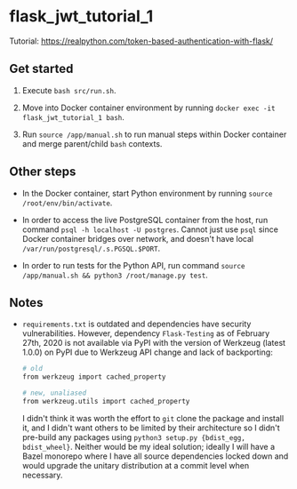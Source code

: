 # flask_jwt_tutorial_1

Tutorial: https://realpython.com/token-based-authentication-with-flask/

## Get started

1.  Execute `bash src/run.sh`.

2.  Move into Docker container environment by running `docker exec -it
    flask_jwt_tutorial_1 bash`.

3.  Run `source /app/manual.sh` to run manual steps within Docker container and
    merge parent/child `bash` contexts.

## Other steps

-   In the Docker container, start Python environment by running `source
    /root/env/bin/activate`.

-   In order to access the live PostgreSQL container from the host, run command
    `psql -h localhost -U postgres`. Cannot just use `psql`
    since Docker container bridges over network, and doesn't have local
    `/var/run/postgresql/.s.PGSQL.$PORT`.

-   In order to run tests for the Python API, run command `source /app/manual.sh
    && python3 /root/manage.py test`.

## Notes

-   `requirements.txt` is outdated and dependencies have security
    vulnerabilities. However, dependency `Flask-Testing` as of February 27th,
    2020 is not available via PyPI with the version of Werkzeug (latest 1.0.0)
    on PyPI due to Werkzeug API change and lack of backporting:

    ```bash
    # old
    from werkzeug import cached_property

    # new, unaliased
    from werkzeug.utils import cached_property
    ```

    I didn't think it was worth the effort to `git` clone the package and
    install it, and I didn't want others to be limited by their architecture so
    I didn't pre-build any packages using `python3 setup.py {bdist_egg,
    bdist_wheel}`. Neither would be my ideal solution; ideally I will have a
    Bazel monorepo where I have all source dependencies locked down and would
    upgrade the unitary distribution at a commit level when necessary.
